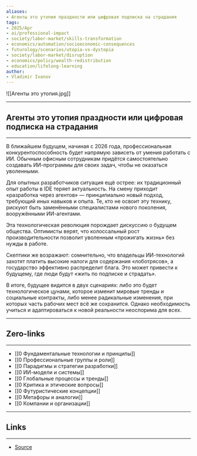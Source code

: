 ```yaml
---
aliases: 
- Агенты это утопия праздности или цифровая подписка на страдания 
tags:
- 2025/Apr
- ai/professional-impact
- society/labor-market/skills-transformation
- economics/automation/socioeconomic-consequences
- futurology/scenarios/utopia-vs-dystopia
- society/labor-market/disruption
- economics/policy/wealth-redistribution
- education/lifelong-learning
author:
- Vladimir Ivanov
---
```

![[Агенты это утопия.jpg]]

-----
##  Агенты это утопия праздности или цифровая подписка на страдания 
-----
В ближайшем будущем, начиная с 2026 года, профессиональная конкурентоспособность будет напрямую зависеть от умения работать с ИИ. Обычным офисным сотрудникам придётся самостоятельно создавать ИИ-программы для своих задач, чтобы не оказаться уволенными.

Для опытных разработчиков ситуация ещё острее: их традиционный опыт работы в IDE теряет актуальность. На смену приходит «разработка через агентов» — принципиально новый подход, требующий иных навыков и опыта. Те, кто не освоит эту технику, рискуют быть заменёнными специалистами нового поколения, вооружёнными ИИ-агентами.

Эта технологическая революция порождает дискуссию о будущем общества. Оптимисты верят, что колоссальный рост производительности позволит уволенным «прожигать жизнь» без нужды в работе. 

Скептики же возражают: сомнительно, что владельцы ИИ-технологий захотят платить высокие налоги для содержания «лоботрясов», а государство эффективно распределит блага. Это может привести к будущему, где люди будут «жить по подписке и страдать».

В итоге, будущее видится в двух сценариях: либо это будет технологическое цунами, которое изменит мировые тренды и социальные контракты, либо менее радикальные изменения, при которых часть рабочих мест всё же сохранится. Однако необходимость учиться и адаптироваться к новой реальности неоспорима для всех.

---
## Zero-links
---
- [[0 Фундаментальные технологии и принципы]]
- [[0 Профессиональные группы и роли]]
- [[0 Парадигмы и стратегии разработки]]
- [[0 ИИ-модели и системы]]
- [[0 Глобальные процессы и тренды]]
- [[0 Критика и этические вопросы]]
- [[0 Футуристические концепции]]
- [[0 Метафоры и аналогии]]
- [[0 Компании и организации]]

---
## Links
---
- [Source](https://t.me/turboproject/1628)